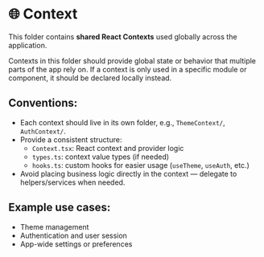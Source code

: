 # 🌐 Context

This folder contains **shared React Contexts** used globally across the application.

Contexts in this folder should provide global state or behavior that multiple parts of the app rely on. If a context is only used in a specific module or component, it should be declared locally instead.

## Conventions:

- Each context should live in its own folder, e.g., `ThemeContext/`, `AuthContext/`.
- Provide a consistent structure:
  - `Context.tsx`: React context and provider logic
  - `types.ts`: context value types (if needed)
  - `hooks.ts`: custom hooks for easier usage (`useTheme`, `useAuth`, etc.)
- Avoid placing business logic directly in the context — delegate to helpers/services when needed.

## Example use cases:

- Theme management
- Authentication and user session
- App-wide settings or preferences

